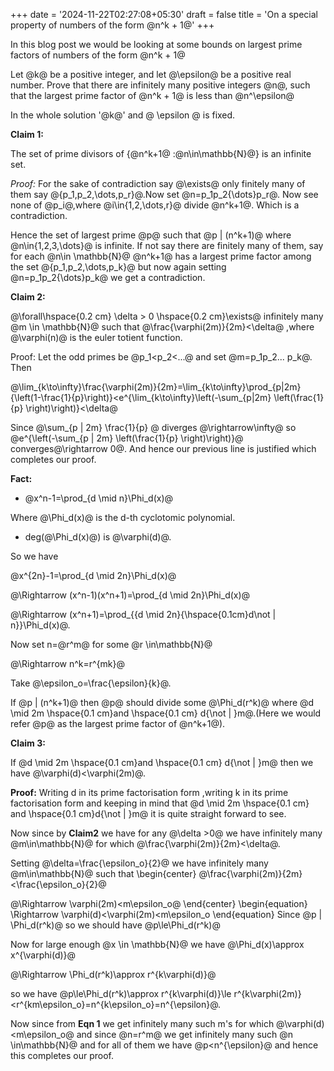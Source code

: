+++
date = '2024-11-22T02:27:08+05:30'
draft = false
title = 'On a special property of numbers of the form @n^k + 1@'
+++

In this blog post we would be looking at some bounds on largest prime factors of numbers of the form @n^k + 1@ 

Let @k@ be a positive integer, and let @\epsilon@ be a positive real number. Prove that there are infinitely many positive integers @n@, such that the largest prime factor of @n^k + 1@ is less than @n^\epsilon@ 

In the whole solution '@k@' and @ \epsilon @ is fixed.

**Claim 1:**

The set of prime divisors of \{@n^k+1@ :@n\in\mathbb{N}@\} is an infinite set.

_Proof:_
For the sake of contradiction say @\exists@ only finitely many of them say @\{p_1,p_2,\dots,p_r\}@.Now set @n=p_1p_2{\dots}p_r@. Now see none of @p_i@,where @i\in\{1,2,\dots,r\}@ divide @n^k+1@. Which is a contradiction.

Hence the set of largest prime @p@ such that @p | (n^k+1)@ where @n\in\{1,2,3,\dots\}@ is infinite. If not say there are finitely many of them, say for each @n\in \mathbb{N}@ @n^k+1@ has a largest prime factor among the set @\{p_1,p_2,\dots,p_k\}@ but now again setting @n=p_1p_2{\dots}p_k@ we get a contradiction.

**Claim 2:**

@\forall\hspace{0.2 cm} \delta > 0 \hspace{0.2 cm}\exists@ infinitely many @m \in \mathbb{N}@
such that  @\frac{\varphi(2m)}{2m}<\delta@ ,where @\varphi(n)@ is the euler totient function.

Proof: 
 Let the odd primes be @p_1<p_2<...@ and set @m=p_1p_2... p_k@. Then

@\lim_{k\to\infty}\frac{\varphi(2m)}{2m}=\lim_{k\to\infty}\prod_{p|2m}{\left(1-\frac{1}{p}\right)}<e^{\lim_{k\to\infty}\left(-\sum_{p|2m} \left(\frac{1}{p} \right)\right)}<\delta@ 

Since @\sum_{p | 2m} \frac{1}{p} @ diverges @\rightarrow\infty@ so @e^{\left(-\sum_{p | 2m} \left(\frac{1}{p} \right)\right)}@ 
converges@\rightarrow 0@. And hence our previous line is justified which completes our proof.


**Fact:**

-  @x^n-1=\prod_{d \mid n}\Phi_d(x)@

Where @\Phi_d(x)@ is the d-th cyclotomic polynomial.
-  deg(@\Phi_d(x)@) is @\varphi(d)@.

So we have

@x^{2n}-1=\prod_{d \mid 2n}\Phi_d(x)@

@\Rightarrow (x^n-1)(x^n+1)=\prod_{d \mid 2n}\Phi_d(x)@

@\Rightarrow (x^n+1)=\prod_{{d \mid 2n}{\hspace{0.1cm}d\not | n}}\Phi_d(x)@.


Now set n=@r^m@ for some @r \in\mathbb{N}@

@\Rightarrow n^k=r^{mk}@

Take @\epsilon_o=\frac{\epsilon}{k}@.

If @p | (n^k+1)@ then @p@ should divide some @\Phi_d(r^k)@ where @d \mid 2m \hspace{0.1 cm}and \hspace{0.1 cm} d{\not | }m@.(Here we would refer @p@ as the largest prime factor of @n^k+1@).


**Claim 3:**

If @d \mid 2m \hspace{0.1 cm}and \hspace{0.1 cm} d{\not | }m@ then we have @\varphi(d)<\varphi(2m)@.

**Proof:**
Writing d in its prime factorisation form ,writing k in its prime factorisation form and keeping in mind that @d \mid 2m \hspace{0.1 cm} and \hspace{0.1 cm}d{\not | }m@ it is quite straight forward to see.


Now since by **Claim2** we have for any @\delta >0@ we have infinitely many @m\in\mathbb{N}@ for which @\frac{\varphi(2m)}{2m}<\delta@.

Setting @\delta=\frac{\epsilon_o}{2}@ we have infinitely many @m\in\mathbb{N}@  such that
\begin{center}
    @\frac{\varphi(2m)}{2m}<\frac{\epsilon_o}{2}@

@\Rightarrow \varphi(2m)<m\epsilon_o@
\end{center}
\begin{equation}
    \Rightarrow \varphi(d)<\varphi(2m)<m\epsilon_o 
\end{equation}
Since @p | \Phi_d(r^k)@ so we should have @p\le\Phi_d(r^k)@ 

Now for large enough @x \in \mathbb{N}@ we have @\Phi_d(x)\approx x^{\varphi(d)}@

@\Rightarrow \Phi_d(r^k)\approx r^{k\varphi(d)}@

so we have @p\le\Phi_d(r^k)\approx r^{k\varphi(d)}\le r^{k\varphi(2m)}<r^{km\epsilon_o}=n^{k\epsilon_o}=n^{\epsilon}@.


Now since from **Eqn 1** we get infinitely many such m's for which @\varphi(d)<m\epsilon_o@ and since @n=r^m@ we get infinitely many such @n \in\mathbb{N}@ and for all of them we have @p<n^{\epsilon}@  and hence this completes our proof. 
